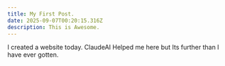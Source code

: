```yaml
---
title: My First Post.
date: 2025-09-07T00:20:15.316Z
description: This is Awesome.
---
```

I﻿ created a website today. ClaudeAI Helped me here but Its further than I have ever gotten.